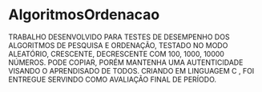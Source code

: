 # AlgoritmosOrdenacao
TRABALHO DESENVOLVIDO PARA TESTES DE DESEMPENHO DOS ALGORITMOS DE PESQUISA E ORDENAÇÃO, TESTADO NO MODO ALEATÓRIO, CRESCENTE, DECRESCENTE COM 100, 1000, 10000 NÚMEROS.
PODE COPIAR, PORÉM MANTENHA UMA AUTENTICIDADE VISANDO O APRENDISADO DE TODOS. CRIANDO EM LINGUAGEM C , FOI ENTREGUE SERVINDO COMO AVALIAÇÃO FINAL DE PERÍODO.
